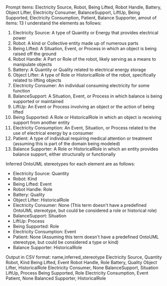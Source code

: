 Prompt items: 
Electricity Source, Robot, Being Lifted, Robot Handle, Battery, Object Lifter, Electricity Consumer, BalanceSupport, LiftUp, Being Supported, Electricity Consumption, Patient, Balance Supporter, 
amout of items: 13
 I understand the elements as follows:
1. Electricity Source: A type of Quantity or Energy that provides electrical power
2. Robot: A kind or Collective entity made up of numerous parts
3. Being Lifted: A Situation, Event, or Process in which an object is being raised off the ground
4. Robot Handle: A Part or Role of the robot, likely serving as a means to manipulate objects
5. Battery: A Quantity or Quality related to electrical energy storage
6. Object Lifter: A type of Role or HistoricalRole of the robot, specifically related to lifting objects
7. Electricity Consumer: An individual consuming electricity for some function
8. BalanceSupport: A Situation, Event, or Process in which balance is being supported or maintained
9. LiftUp: An Event or Process involving an object or the action of being lifted
10. Being Supported: A Role or HistoricalRole in which an object is receiving support from another entity
11. Electricity Consumption: An Event, Situation, or Process related to the use of electrical energy by a consumer
12. Patient: A type of individual requiring medical attention or treatment (assuming this is part of the domain being modeled)
13. Balance Supporter: A Role or HistoricalRole in which an entity provides balance support, either structurally or functionally

Inferred OntoUML stereotypes for each element are as follows:
- Electricity Source: Quantity
- Robot: Kind
- Being Lifted: Event
- Robot Handle: Role
- Battery: Quality
- Object Lifter: HistoricalRole
- Electricity Consumer: None (This term doesn't have a predefined OntoUML stereotype, but could be considered a role or historical role)
- BalanceSupport: Situation
- LiftUp: Process
- Being Supported: Role
- Electricity Consumption: Event
- Patient: None (Assuming this term doesn't have a predefined OntoUML stereotype, but could be considered a type or kind)
- Balance Supporter: HistoricalRole

Output in CSV format:
name,inferred_stereotype
Electricity Source, Quantity
Robot, Kind
Being Lifted, Event
Robot Handle, Role
Battery, Quality
Object Lifter, HistoricalRole
Electricity Consumer, None
BalanceSupport, Situation
LiftUp, Process
Being Supported, Role
Electricity Consumption, Event
Patient, None
Balanced Supporter, HistoricalRole

